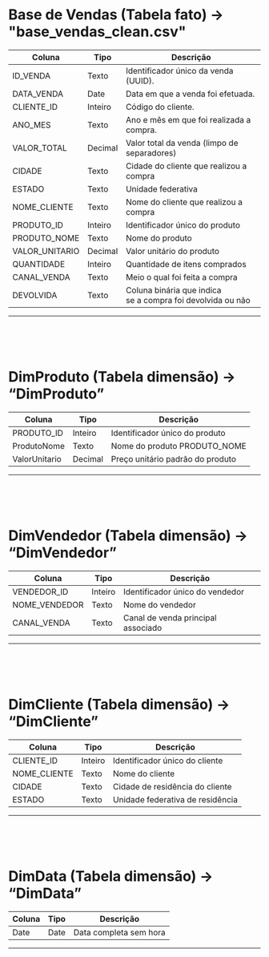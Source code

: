 # **Base de Vendas (Tabela fato) -> "base_vendas_clean.csv"**

| Coluna       | Tipo    | Descrição                                    |
| ------------ | ------- | -------------------------------------------- |
| ID\_VENDA    | Texto   | Identificador único da venda (UUID).         |
| DATA\_VENDA  | Date    | Data em que a venda foi efetuada.            |
| CLIENTE\_ID  | Inteiro | Código do cliente.                           |
| ANO\_MES     | Texto   | Ano e mês em que foi realizada a compra.     |
| VALOR\_TOTAL | Decimal | Valor total da venda (limpo de separadores) |
| CIDADE | Texto | Cidade do cliente que realizou a compra
| ESTADO | Texto | Unidade federativa
| NOME_CLIENTE | Texto | Nome do cliente que realizou a compra
| PRODUTO_ID | Inteiro | Identificador único do produto
| PRODUTO_NOME | Texto | Nome do produto
| VALOR_UNITARIO | Decimal | Valor unitário do produto
| QUANTIDADE | Inteiro | Quantidade de itens comprados
| CANAL_VENDA | Texto | Meio o qual foi feita a compra
| DEVOLVIDA | Texto | Coluna binária que indica </br> se a compra foi devolvida ou não
------------------------------------------------------------------------
<br>
<br>
<br>

# **DimProduto (Tabela dimensão) → “DimProduto”**
| Coluna       | Tipo    | Descrição                                    |
| ------------ | ------- | -------------------------------------------- |
| PRODUTO_ID | Inteiro	|Identificador único do produto	|
|ProdutoNome |	Texto	| Nome do produto	PRODUTO_NOME |
|ValorUnitario| Decimal| 	Preço unitário padrão do produto |
--------------------------------------------------------------

<br>
<br>
<br>

# **DimVendedor (Tabela dimensão) → “DimVendedor”**
| Coluna        | Tipo    | Descrição                                     |
| ------------- | ------- | --------------------------------------------- |
| VENDEDOR_ID   | Inteiro | Identificador único do vendedor               |
| NOME_VENDEDOR  | Texto   | Nome do vendedor              |
| CANAL_VENDA    | Texto   | Canal de venda principal associado  |
--------------------------------------------------------------
<br>
<br>
<br>

# **DimCliente (Tabela dimensão) → “DimCliente”**
| Coluna       | Tipo    | Descrição                                       |
| -------------| ------- | ----------------------------------------------- |
| CLIENTE_ID   | Inteiro | Identificador único do cliente                  |
| NOME_CLIENTE  | Texto   | Nome do cliente                |
| CIDADE       | Texto   | Cidade de residência do cliente       |
| ESTADO       | Texto   | Unidade federativa de residência      |
--------------------------------------------------------------
<br>
<br>
<br>


# **DimData (Tabela dimensão) → “DimData”**
| Coluna     | Tipo     | Descrição                                              |
| ---------- | -------- | ------------------------------------------------------ |
| Date       | Date     | Data completa sem hora     |
--------------------------------------------------------------
